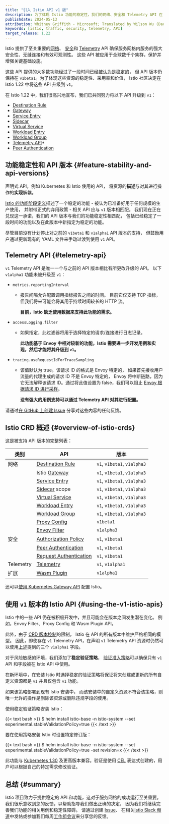 ```yaml
---
title: "引入 Istio API v1 版"
description: 为了体现 Istio 功能的稳定性，我们的网络、安全和 Telemetry API 在 1.22 中升级为 v1 版。
publishdate: 2024-05-13
attribution: Whitney Griffith - Microsoft; Translated by Wilson Wu (DaoCloud)
keywords: [istio, traffic, security, telemetry, API]
target_release: 1.22
---
```


Istio 提供了至关重要的[网络](/zh/docs/reference/config/networking/)、
[安全](/zh/docs/reference/config/security/)和 [Telemetry](/zh/docs/reference/config/telemetry/) API
确保服务网格内服务的强大安全性、无缝连接和有效可观测性。
这些 API 被应用于全球数千个集群，保护并增强关键基础设施。

这些 API 提供的大多数功能经过了一段时间已经[被认为是稳定的](/zh/docs/releases/feature-stages/)，
但 API 版本仍保持在 `v1beta1`。为了体现这些资源的稳定性、采用率和价值，
Istio 社区决定在 Istio 1.22 中将这些 API 升级到 `v1`。

在 Istio 1.22 中，我们很高兴地宣布，我们已共同努力将以下 API 升级到 `v1`：
* [Destination Rule](/zh/docs/reference/config/networking/destination-rule/)
* [Gateway](/zh/docs/reference/config/networking/gateway/)
* [Service Entry](/zh/docs/reference/config/networking/service-entry/)
* [Sidecar](/zh/docs/reference/config/networking/sidecar/)
* [Virtual Service](/zh/docs/reference/config/networking/virtual-service/)
* [Workload Entry](/zh/docs/reference/config/networking/workload-entry/)
* [Workload Group](/zh/docs/reference/config/networking/workload-group/)
* [Telemetry API](/zh/docs/reference/config/telemetry/)*
* [Peer Authentication](/zh/docs/reference/config/security/peer_authentication/)

## 功能稳定性和 API 版本 {#feature-stability-and-api-versions}

声明式 API，例如 Kubernetes 和 Istio 使用的 API，
将资源的**描述**与对其进行操作的**实现**解耦。

[Istio 的功能阶段定义](/zh/docs/releases/feature-stages/)描述了一个稳定的功能 - 被认为已准备好用于任何规模的生产使用，
并附带正式的弃用政策 - 相关 API 应与 `v1` 版本相匹配。
我们现在正在兑现这一承诺，我们的 API 版本与我们的功能稳定性相匹配，
包括已经稳定了一段时间的功能以及在此版本中新指定为稳定的功能。

尽管目前没有计划停止对之前的 `v1beta1` 和 `v1alpha1` API 版本的支持，
但鼓励用户通过更新现有的 YAML 文件来手动过渡到使用 `v1` API。

## Telemetry API {#telemetry-api}

`v1` Telemetry API 是唯一一个与之前的 API 版本相比有所更改升级的 API。
以下 `v1alpha1` 功能未被升级至 `v1`：
* `metrics.reportingInterval`
    * 报告间隔允许配置调用指标报告之间的时间。
      目前它仅支持 TCP 指标，但我们将来可能会将其用于持续时间较长的 HTTP 流。

      **目前，Istio 缺乏使用数据来支持此功能的需求。**
* `accessLogging.filter`
    * 如果指定，此过滤器将用于选择特定的请求/连接进行日志记录。

      **此功能基于 Envoy 中相对较新的功能，Istio 需要进一步开发用例和实现，然后才能将其升级到 `v1`。**
* `tracing.useRequestIdForTraceSampling`
    * 该值默认为 true。该请求 ID 的格式是 Envoy 特定的，
      如果首先接收用户流量的代理生成的请求 ID 不是 Envoy 特定的，
      Envoy 将中断链路，因为它无法解释该请求 ID。通过将此值设置为 false，我们可以阻止
      [Envoy 根据请求 ID 进行采样](https://www.envoyproxy.io/docs/envoy/latest/intro/arch_overview/observability/tracing#trace-context-propagation)。

      **没有强大的用例支持可以通过 Telemetry API 对其进行配置。**

请通过[在 GitHub 上创建 Issue](https://github.com/istio/istio/issues)
分享对这些内容的任何反馈。

## Istio CRD 概述 {#overview-of-istio-crds}

这是被支持 API 版本的完整列表：

| 类别 | API | 版本 |
| ---------|-----|----------|
| 网络 | [Destination Rule](/zh/docs/reference/config/networking/destination-rule/) |  `v1`, `v1beta1`, `v1alpha3` |
| | Istio [Gateway](/zh/docs/reference/config/networking/gateway/) |  `v1`, `v1beta1`, `v1alpha3` |
| | [Service Entry](/zh/docs/reference/config/networking/service-entry/) |  `v1`, `v1beta1`, `v1alpha3` |
| | [Sidecar](/zh/docs/reference/config/networking/sidecar/) scope |  `v1`, `v1beta1`, `v1alpha3` |
| | [Virtual Service](/zh/docs/reference/config/networking/virtual-service/) |  `v1`, `v1beta1`, `v1alpha3` |
| | [Workload Entry](/zh/docs/reference/config/networking/workload-entry/) |  `v1`, `v1beta1`, `v1alpha3` |
| | [Workload Group](/zh/docs/reference/config/networking/workload-group/) |  `v1`, `v1beta1`, `v1alpha3` |
| | [Proxy Config](/zh/docs/reference/config/networking/proxy-config/) |  `v1beta1` |
| | [Envoy Filter](/zh/docs/reference/config/networking/envoy-filter/) |  `v1alpha3` |
| 安全 | [Authorization Policy](/zh/docs/reference/config/security/authorization-policy/) |  `v1`, `v1beta1` |
| | [Peer Authentication](/zh/docs/reference/config/security/peer_authentication/) |  `v1`, `v1beta1` |
| | [Request Authentication](/zh/docs/reference/config/security/request_authentication/) |  `v1`, `v1beta1` |
| Telemetry | [Telemetry](/zh/docs/reference/config/telemetry/) |  `v1`, `v1alpha1` |
| 扩展 | [Wasm Plugin](/zh/docs/reference/config/proxy_extensions/wasm-plugin/) |  `v1alpha1` |

还可以[使用 Kubernetes Gateway API](/zh/docs/setup/getting-started/) 配置 Istio。

## 使用 `v1` 版本的 Istio API {#using-the-v1-istio-apis}

Istio 中的一些 API 仍在被积极开发中，并且可能会在版本之间发生潜在变化。
例如，Envoy Filter、Proxy Config 和 Wasm Plugin API。

此外，由于 [CRD 版本控制](https://kubernetes.io/zh-cn/docs/tasks/extend-kubernetes/custom-resources/custom-resource-definition-versioning/)的限制，
Istio 在 API 的所有版本中维护严格相同的模型。
因此，即使存在 `v1` Telemetry API，在声明 `v1` Telemetry API
资源时仍然可以使用[上述](#telemetry-api)提到的三个 `v1alpha1` 字段。

对于风险敏感的环境，我们添加了**稳定验证策略**，
[验证准入策略](https://kubernetes.io/zh-cn/docs/reference/access-authn-authz/validating-admission-policy/)可以确保只有 `v1` API 和字段被在 Istio API 中使用。

在新环境中，在安装 Istio 时选择稳定的验证策略将保证将来创建或更新的所有自定义资源都是 `v1` 并且仅包含 `v1` 功能。

如果该策略部署到现有 Istio 安装中，
而该安装中的自定义资源不符合该策略，则唯一允许的操作是删除该资源或删除违规字段的使用。

使用稳定验证策略安装 Istio：

{{< text bash >}}
$ helm install istio-base -n istio-system --set experimental.stableValidationPolicy=true
{{< /text >}}

要在使用策略安装 Istio 时设置特定修订版：

{{< text bash >}}
$ helm install istio-base -n istio-system --set experimental.stableValidationPolicy=true -set revision=x
{{< /text >}}

此功能与 [Kubernetes 1.30](https://kubernetes.io/zh-cn/docs/reference/access-authn-authz/validating-admission-policy/)
及更高版本兼容。验证是使用 [CEL](https://github.com/google/cel-spec)
表达式创建的，用户可以根据自己的特定需求修改验证。

## 总结 {#summary}

Istio 项目致力于提供稳定的 API 和功能，这对于服务网格的成功运行至关重要。
我们很乐意收到您的反馈，以帮助指导我们做出正确的决定，
因为我们将继续完善我们功能的相关用例和稳定性障碍。
请通过创建 [Issue](https://github.com/istio/istio/issues)、
在相关[Istio Slack 频道](https://slack.istio.io/)中发帖或参加我们每周[工作组会议](https://github.com/istio/community/blob/master/WORKING-GROUPS.md#working-group-meetings)来分享您的反馈。
